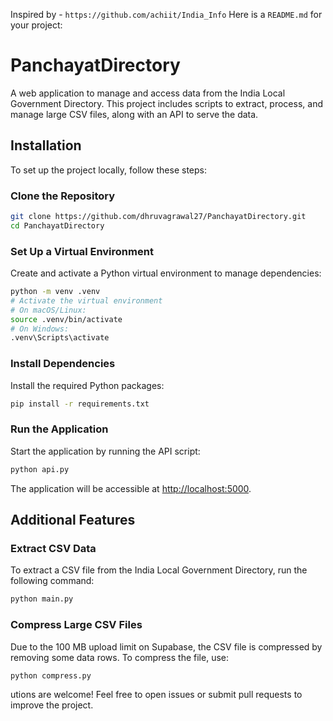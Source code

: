 Inspired by - `https://github.com/achiit/India_Info`
Here is a `README.md` for your project:

# PanchayatDirectory

A web application to manage and access data from the India Local Government Directory. This project includes scripts to extract, process, and manage large CSV files, along with an API to serve the data.

## Installation

To set up the project locally, follow these steps:

### Clone the Repository
```bash
git clone https://github.com/dhruvagrawal27/PanchayatDirectory.git
cd PanchayatDirectory
```
### Set Up a Virtual Environment
Create and activate a Python virtual environment to manage dependencies:
```bash
python -m venv .venv
# Activate the virtual environment
# On macOS/Linux:
source .venv/bin/activate
# On Windows:
.venv\Scripts\activate
```

### Install Dependencies
Install the required Python packages:
```bash
pip install -r requirements.txt
```

### Run the Application
Start the application by running the API script:
```bash
python api.py
```
The application will be accessible at [http://localhost:5000](http://localhost:5000).

## Additional Features

### Extract CSV Data
To extract a CSV file from the India Local Government Directory, run the following command:
```bash
python main.py
```

### Compress Large CSV Files
Due to the 100 MB upload limit on Supabase, the CSV file is compressed by removing some data rows. To compress the file, use:
```bash
python compress.py
```
utions are welcome! Feel free to open issues or submit pull requests to improve the project.
```
